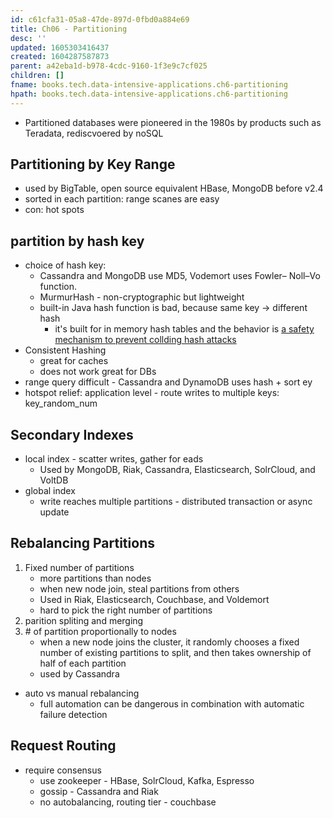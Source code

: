 ```yaml
---
id: c61cfa31-05a8-47de-897d-0fbd0a884e69
title: Ch06 - Partitioning
desc: ''
updated: 1605303416437
created: 1604287587873
parent: a42eba1d-b978-4cdc-9160-1f3e9c7cf025
children: []
fname: books.tech.data-intensive-applications.ch6-partitioning
hpath: books.tech.data-intensive-applications.ch6-partitioning
---
```

- Partitioned databases were pioneered in the 1980s by products such as Teradata, rediscvoered by noSQL

## Partitioning by Key Range

- used by BigTable, open source equivalent HBase, MongoDB before v2.4 
- sorted in each partition: range scanes are easy 
- con: hot spots

## partition by hash key

- choice of hash key: 
  - Cassandra and MongoDB use MD5, Vodemort uses Fowler– Noll–Vo function.
  - MurmurHash -  non-cryptographic but lightweight
  - built-in Java hash function is bad, because same key -> different hash
    - it's built for in memory hash tables and the behavior is [a safety mechanism to prevent collding hash attacks](http://martin.kleppmann.com/2012/06/18/java-hashcode-unsafe-for-distributed-systems.html)
- Consistent Hashing
  - great for caches
  - does not work great for DBs 
- range query difficult - Cassandra and DynamoDB uses hash + sort ey 
- hotspot relief: application level  -  route writes to multiple keys: key_random_num

## Secondary Indexes

- local index - scatter writes, gather for eads 
  - Used by MongoDB, Riak, Cassandra, Elasticsearch, SolrCloud, and VoltDB 
- global index
  - write reaches multiple partitions - distributed transaction or async update 

## Rebalancing Partitions

1. Fixed number of partitions
   - more partitions than nodes
   - when new node join, steal partitions from others 
   - Used in Riak,  Elasticsearch, Couchbase, and Voldemort 
   - hard to pick the right number of partitions 
2. parition spliting and merging 
3. \# of partition proportionally to nodes
   - when a new node joins the cluster, it randomly chooses a fixed number of existing partitions to split, and then takes ownership of half of each partition
   - used by Cassandra

- auto vs manual rebalancing
  - full automation can be dangerous in combination with automatic failure detection

## Request Routing

- require consensus
  - use zookeeper - HBase, SolrCloud, Kafka, Espresso
  - gossip - Cassandra and Riak
  - no autobalancing, routing tier - couchbase 

